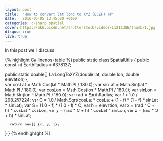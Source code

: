 ```yaml
---
layout: post
title:  "How to convert lat long to XYZ (ECEF) c#"
date:   2016-06-05 13:45:00 +0100
categories: c-sharp spatial
cover: https://ak6.picdn.net/shutterstock/videos/11211386/thumb/1.jpg
disqus: true
live: true
---
```


In this post we'll discuss 


{% highlight C# linenos=table %}
public static class SpatialUtils
{
  public const int EarthRadius = 6378137; 

  public static double[] LatLongToXYZ(double lat, double lon, double elevation) 
  {        
      var cosLat = Math.Cos(lat * Math.PI / 180.0);
      var sinLat = Math.Sin(lat * Math.PI / 180.0);
      var cosLon = Math.Cos(lon * Math.PI / 180.0);
      var sinLon = Math.Sin(lon * Math.PI / 180.0);
      var rad = EarthRadius;
      var f = 1.0 / 298.257224;
      var C = 1.0 / Math.Sqrt(cosLat * cosLat + (1 - f) * (1 - f) * sinLat * sinLat); 
      var S = (1.0 - f) * (1.0 - f) * C;
      var h = elevation;
      var x = (rad * C + h) * cosLat * cosLon;
      var y = (rad * C + h) * cosLat * sinLon;
      var z = (rad * S + h) * sinLat;

      return new[] {x, y, z};
  }
}
{% endhighlight %} 